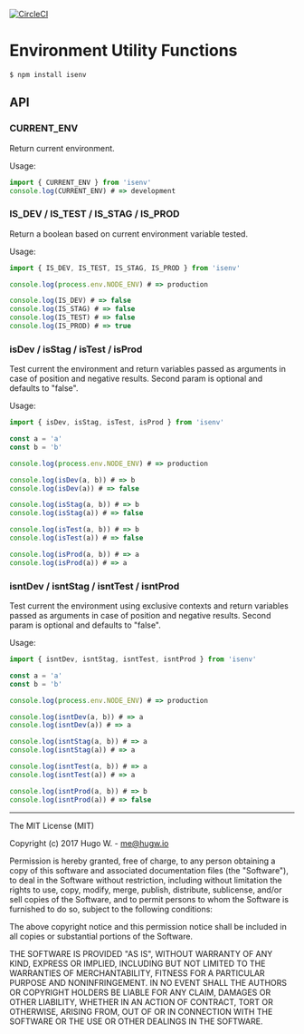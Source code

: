 [![CircleCI](https://circleci.com/gh/hugw/isenv/tree/master.svg?style=svg&circle-token=73d118d816ff8e8ab100ced37bc7c4b6515db025)](https://circleci.com/gh/hugw/isenv/tree/master)

# Environment Utility Functions

```
$ npm install isenv
```

## API

### CURRENT_ENV

Return current environment.

Usage:

```javascript
import { CURRENT_ENV } from 'isenv'
console.log(CURRENT_ENV) # => development
```

### IS_DEV / IS_TEST / IS_STAG / IS_PROD

Return a boolean based on current environment variable tested.

Usage:

```javascript
import { IS_DEV, IS_TEST, IS_STAG, IS_PROD } from 'isenv'

console.log(process.env.NODE_ENV) # => production

console.log(IS_DEV) # => false
console.log(IS_STAG) # => false
console.log(IS_TEST) # => false
console.log(IS_PROD) # => true
```

### isDev / isStag / isTest / isProd

Test current the environment and return variables passed as arguments
in case of position and negative results. Second param is optional and defaults to "false".

Usage:

```javascript
import { isDev, isStag, isTest, isProd } from 'isenv'

const a = 'a'
const b = 'b'

console.log(process.env.NODE_ENV) # => production

console.log(isDev(a, b)) # => b
console.log(isDev(a)) # => false

console.log(isStag(a, b)) # => b
console.log(isStag(a)) # => false

console.log(isTest(a, b)) # => b
console.log(isTest(a)) # => false

console.log(isProd(a, b)) # => a
console.log(isProd(a)) # => a
```

### isntDev / isntStag / isntTest / isntProd

Test current the environment using exclusive contexts and return variables passed as arguments
in case of position and negative results. Second param is optional and defaults to "false".

Usage:

```javascript
import { isntDev, isntStag, isntTest, isntProd } from 'isenv'

const a = 'a'
const b = 'b'

console.log(process.env.NODE_ENV) # => production

console.log(isntDev(a, b)) # => a
console.log(isntDev(a)) # => a

console.log(isntStag(a, b)) # => a
console.log(isntStag(a)) # => a

console.log(isntTest(a, b)) # => a
console.log(isntTest(a)) # => a

console.log(isntProd(a, b)) # => b
console.log(isntProd(a)) # => false
```

***

The MIT License (MIT)

Copyright (c) 2017 Hugo W. - me@hugw.io

Permission is hereby granted, free of charge, to any person obtaining a copy
of this software and associated documentation files (the "Software"), to deal
in the Software without restriction, including without limitation the rights
to use, copy, modify, merge, publish, distribute, sublicense, and/or sell
copies of the Software, and to permit persons to whom the Software is
furnished to do so, subject to the following conditions:

The above copyright notice and this permission notice shall be included in
all copies or substantial portions of the Software.

THE SOFTWARE IS PROVIDED "AS IS", WITHOUT WARRANTY OF ANY KIND, EXPRESS OR
IMPLIED, INCLUDING BUT NOT LIMITED TO THE WARRANTIES OF MERCHANTABILITY,
FITNESS FOR A PARTICULAR PURPOSE AND NONINFRINGEMENT. IN NO EVENT SHALL THE
AUTHORS OR COPYRIGHT HOLDERS BE LIABLE FOR ANY CLAIM, DAMAGES OR OTHER
LIABILITY, WHETHER IN AN ACTION OF CONTRACT, TORT OR OTHERWISE, ARISING FROM,
OUT OF OR IN CONNECTION WITH THE SOFTWARE OR THE USE OR OTHER DEALINGS IN
THE SOFTWARE.
